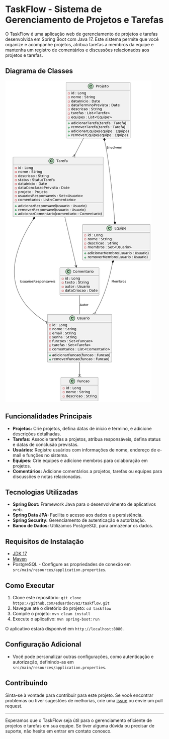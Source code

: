 # TaskFlow - Sistema de Gerenciamento de Projetos e Tarefas

O TaskFlow é uma aplicação web de gerenciamento de projetos e tarefas desenvolvida em Spring Boot com Java 17. Este sistema permite que você organize e acompanhe projetos, atribua tarefas a membros da equipe e mantenha um registro de comentários e discussões relacionados aos projetos e tarefas.

## Diagrama de Classes
![Diagrama de Classe](./img.png "Diagrama de Classe do Projeto")

## Funcionalidades Principais

- **Projetos:** Crie projetos, defina datas de início e término, e adicione descrições detalhadas.
- **Tarefas:** Associe tarefas a projetos, atribua responsáveis, defina status e datas de conclusão previstas.
- **Usuários:** Registre usuários com informações de nome, endereço de e-mail e funções no sistema.
- **Equipes:** Crie equipes e adicione membros para colaboração em projetos.
- **Comentários:** Adicione comentários a projetos, tarefas ou equipes para discussões e notas relacionadas.

## Tecnologias Utilizadas

- **Spring Boot:** Framework Java para o desenvolvimento de aplicativos web.
- **Spring Data JPA:** Facilita o acesso aos dados e a persistência.
- **Spring Security:** Gerenciamento de autenticação e autorização.
- **Banco de Dados:** Utilizamos PostgreSQL para armazenar os dados.

## Requisitos de Instalação

- [JDK 17](https://www.oracle.com/java/technologies/javase-downloads.html)
- [Maven](https://maven.apache.org/download.cgi)
- PostgreSQL - Configure as propriedades de conexão em `src/main/resources/application.properties`.

## Como Executar

1. Clone este repositório: `git clone https://github.com/eduardocvaz/taskflow.git`
2. Navegue até o diretório do projeto: `cd taskflow`
3. Compile o projeto: `mvn clean install`
4. Execute o aplicativo: `mvn spring-boot:run`

O aplicativo estará disponível em `http://localhost:8080`.

## Configuração Adicional

- Você pode personalizar outras configurações, como autenticação e autorização, definindo-as em `src/main/resources/application.properties`.

## Contribuindo

Sinta-se à vontade para contribuir para este projeto. Se você encontrar problemas ou tiver sugestões de melhorias, crie uma [issue](https://github.com/eduardocvaz/taskflow/issues) ou envie um pull request.

---

Esperamos que o TaskFlow seja útil para o gerenciamento eficiente de projetos e tarefas em sua equipe. Se tiver alguma dúvida ou precisar de suporte, não hesite em entrar em contato conosco.
